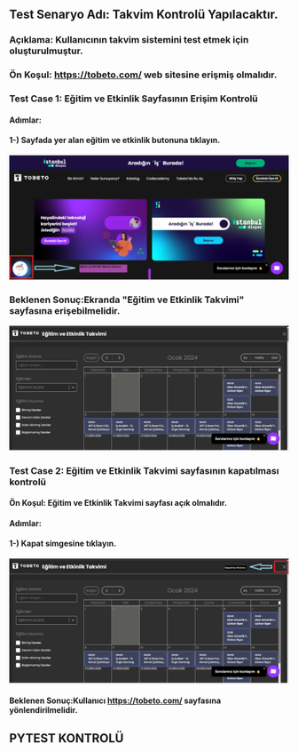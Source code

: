 ## Test Senaryo Adı: Takvim Kontrolü Yapılacaktır.
### Açıklama: Kullanıcının takvim sistemini test etmek için oluşturulmuştur.
### Ön Koşul:  https://tobeto.com/ web sitesine erişmiş olmalıdır.

### Test Case 1: Eğitim ve Etkinlik Sayfasının Erişim Kontrolü
#### Adımlar:
#### 1-) Sayfada yer alan eğitim ve etkinlik butonuna tıklayın.

![Alt text](images/etkinliktakvimbuton.png)

### Beklenen Sonuç:Ekranda "Eğitim ve Etkinlik Takvimi" sayfasına erişebilmelidir.

![Alt text](images/etkinliksayfa.png)

### Test Case 2: Eğitim ve Etkinlik Takvimi sayfasının kapatılması kontrolü
#### Ön Koşul: Eğitim ve Etkinlik Takvimi sayfası açık olmalıdır.
#### Adımlar:
#### 1-) Kapat simgesine tıklayın.

![Alt text](images/kapatmaikonu.png)

#### Beklenen Sonuç:Kullanıcı https://tobeto.com/ sayfasına yönlendirilmelidir.

## PYTEST KONTROLÜ 
